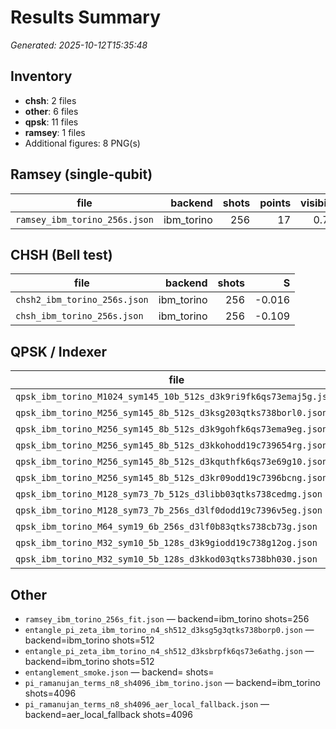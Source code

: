 # Results Summary
_Generated: 2025-10-12T15:35:48_

## Inventory
- **chsh**: 2 files
- **other**: 6 files
- **qpsk**: 11 files
- **ramsey**: 1 files
- Additional figures: 8 PNG(s)

## Ramsey (single-qubit)
| file | backend | shots | points | visibility | R² | amp |
|---|---:|---:|---:|---:|---:|---:|
| `ramsey_ibm_torino_256s.json` | ibm_torino | 256 | 17 | 0.752 | 0.990 | 0.766 |

## CHSH (Bell test)
| file | backend | shots | S |
|---|---:|---:|---:|
| `chsh2_ibm_torino_256s.json` | ibm_torino | 256 | -0.016 |
| `chsh_ibm_torino_256s.json` | ibm_torino | 256 | -0.109 |

## QPSK / Indexer
| file | backend | K | M | shots | p* | depth | twoq |
|---|---|---:|---:|---:|---:|---:|---:|
| `qpsk_ibm_torino_M1024_sym145_10b_512s_d3k9ri9fk6qs73emaj5g.json` | ibm_torino | 10 | 1024 | 512 | - |  |  |
| `qpsk_ibm_torino_M256_sym145_8b_512s_d3ksg203qtks738borl0.json` | ibm_torino | 8 | 256 | 512 | 0.2461 |  |  |
| `qpsk_ibm_torino_M256_sym145_8b_512s_d3k9gohfk6qs73ema9eg.json` | ibm_torino | 8 | 256 | 512 | - |  |  |
| `qpsk_ibm_torino_M256_sym145_8b_512s_d3kkohodd19c739654rg.json` | ibm_torino | 8 | 256 | 512 | - |  |  |
| `qpsk_ibm_torino_M256_sym145_8b_512s_d3kquthfk6qs73e69g10.json` | ibm_torino | 8 | 256 | 512 | - |  |  |
| `qpsk_ibm_torino_M256_sym145_8b_512s_d3kr09odd19c7396bcng.json` | ibm_torino | 8 | 256 | 512 | - |  |  |
| `qpsk_ibm_torino_M128_sym73_7b_512s_d3libb03qtks738cedmg.json` | ibm_torino | 7 | 128 | 512 | 0.0195 | 232 | 82 |
| `qpsk_ibm_torino_M128_sym73_7b_256s_d3lf0dodd19c7396v5eg.json` | ibm_torino | 7 | 128 | 256 | - |  |  |
| `qpsk_ibm_torino_M64_sym19_6b_256s_d3lf0b83qtks738cb73g.json` | ibm_torino | 6 | 64 | 256 | - |  |  |
| `qpsk_ibm_torino_M32_sym10_5b_128s_d3k9giodd19c738g12og.json` | ibm_torino | 5 | 32 | 128 | - |  |  |
| `qpsk_ibm_torino_M32_sym10_5b_128s_d3kkod03qtks738bh030.json` | ibm_torino | 5 | 32 | 128 | - |  |  |

## Other
- `ramsey_ibm_torino_256s_fit.json` — backend=ibm_torino shots=256
- `entangle_pi_zeta_ibm_torino_n4_sh512_d3ksg5g3qtks738borp0.json` — backend=ibm_torino shots=512
- `entangle_pi_zeta_ibm_torino_n4_sh512_d3ksbrpfk6qs73e6athg.json` — backend=ibm_torino shots=512
- `entanglement_smoke.json` — backend= shots=
- `pi_ramanujan_terms_n8_sh4096_ibm_torino.json` — backend=ibm_torino shots=4096
- `pi_ramanujan_terms_n8_sh4096_aer_local_fallback.json` — backend=aer_local_fallback shots=4096

